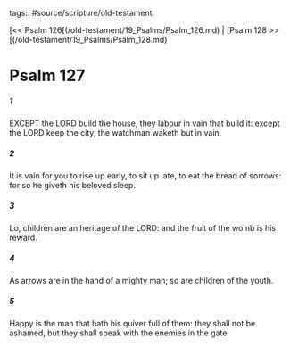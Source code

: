 tags:: #source/scripture/old-testament

[<< Psalm 126[(/old-testament/19_Psalms/Psalm_126.md) | [Psalm 128 >>[(/old-testament/19_Psalms/Psalm_128.md)

# Psalm 127

##### 1

EXCEPT the LORD build the house, they labour in vain that build it: except the LORD keep the city, the watchman waketh but in vain.

##### 2

It is vain for you to rise up early, to sit up late, to eat the bread of sorrows: for so he giveth his beloved sleep.

##### 3

Lo, children are an heritage of the LORD: and the fruit of the womb is his reward.

##### 4

As arrows are in the hand of a mighty man; so are children of the youth.

##### 5

Happy is the man that hath his quiver full of them: they shall not be ashamed, but they shall speak with the enemies in the gate.
